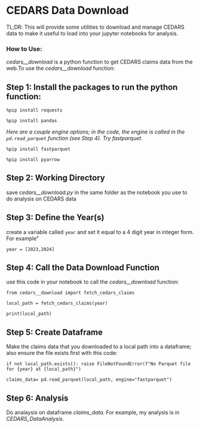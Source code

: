 # CEDARS Data Download

TL;DR: This will provide some utilities to download and manage CEDARS data to make it useful to load into your jupyter notebooks for analysis. 

### How to Use:

*cedars__download* is a python function to get CEDARS claims data from the web.To use the *cedars__download* function:

## Step 1: Install the packages to run the python function:

`%pip install requests`

`%pip install pandas`

*Here are a couple engine options; in the code, the engine is called in the `pd.read_parquet` function (see Step 4). Try fastparquet.*

`%pip install fastparquet`

`%pip install pyarrow` 

## Step 2: Working Directory
save *cedars__download.py* in the same folder as the notebook you use to do analysis on CEDARS data

## Step 3: Define the Year(s)
create a variable called `year` and set it equal to a 4 digit year in integer form. For example"

`year = [2023,2024]`

## Step 4: Call the Data Download Function
use this code in your notebook to call the *cedars__download* function:

`from cedars__download import fetch_cedars_claims`

`local_path = fetch_cedars_claims(year)`

`print(local_path)`

## Step 5: Create Dataframe
Make the claims data that you downloaded to a local path into a dataframe; also ensure the file exists first with this code:

`if not local_path.exists(): raise FileNotFoundError(f"No Parquet file for {year} at {local_path}")`

    
`claims_data= pd.read_parquet(local_path, engine="fastparquet")`

## Step 6: Analysis 
Do analaysis on dataframe *claims_data*. For example, my analysis is in *CEDARS_DataAnalysis*.
